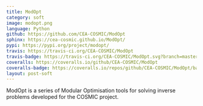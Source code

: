 ```yaml
---
title: ModOpt
category: soft
image: modopt.png
language: Python
github: https://github.com/CEA-COSMIC/ModOpt
sphinx: https://cea-cosmic.github.io/ModOpt/
pypi: https://pypi.org/project/modopt/
travis: https://travis-ci.org/CEA-COSMIC/ModOpt
travis-badge: https://travis-ci.org/CEA-COSMIC/ModOpt.svg?branch=master
coveralls: https://coveralls.io/github/CEA-COSMIC/ModOpt
coveralls-badge: https://coveralls.io/repos/github/CEA-COSMIC/ModOpt/badge.svg
layout: post-soft
---
```


ModOpt is a series of Modular Optimisation tools for solving inverse problems developed for the COSMIC project.
